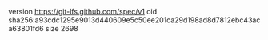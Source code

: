 version https://git-lfs.github.com/spec/v1
oid sha256:a93cdc1295e9013d440609e5c50ee201ca29d198ad8d7812ebc43aca63801fd6
size 2698
